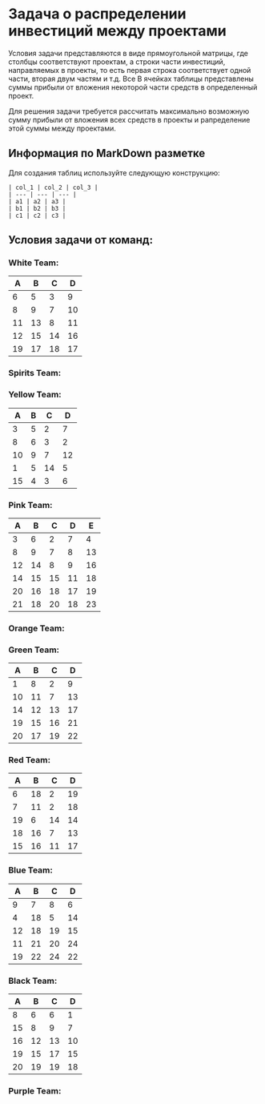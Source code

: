 # Задача о распределении инвестиций между проектами
Условия задачи представляются в виде прямоугольной матрицы, где столбцы соответствуют проектам, а строки части 
инвестиций, направляемых в проекты, то есть первая строка соответствует одной части, вторая двум частям и т.д. Все 
В ячейках таблицы представлены суммы прибыли от вложения некоторой части средств в определенный проект.

Для решения задачи требуется рассчитать максимально возможную сумму прибыли от вложения всех средств в проекты и 
рапределение этой суммы между проектами.
## Информация по MarkDown разметке
Для создания таблиц используйте следующую конструкцию:  
```
| col_1 | col_2 | col_3 |  
| --- | --- | --- |  
| a1 | a2 | a3 |
| b1 | b2 | b3 |
| с1 | с2 | с3 |
```
## Условия задачи от команд:
### White Team:

<table>
<thead>
  <tr>
    <th>A</th>
    <th>B</th>
    <th>C</th>
    <th>D</th>
  </tr>
</thead>
<tbody>
  <tr>
    <td>6</td>
    <td>5</td>
    <td>3</td>
    <td>9</td>
  </tr>
  <tr>
    <td>8</td>
    <td>9</td>
    <td>7</td>
    <td>10</td>
  </tr>
  <tr>
    <td>11</td>
    <td>13</td>
    <td>8</td>
    <td>11</td>
  </tr>
  <tr>
    <td>12</td>
    <td>15</td>
    <td>14</td>
    <td>16</td>
  </tr>
  <tr>
    <td>19</td>
    <td>17</td>
    <td>18</td>
    <td>17</td>
  </tr>
</tbody>
</table>

### Spirits Team:
### Yellow Team:
| A | B | C |  D |
| --- | --- | --- |  --- |
| 3 | 5 | 2 |7  |
| 8 | 6 | 3 |2  |
|10 | 9 | 7 |12 |
| 1 | 5 |14 |5  |
| 15| 4 |  3|6  |

### Pink Team:
| A | B | C | D | E |
|---|---|---|---|---|
| 3 | 6 | 2 | 7 | 4 |
| 8 | 9 | 7 | 8 | 13 |
| 12 | 14 | 8 | 9 | 16 |
| 14 | 15 | 15 | 11 | 18 |
| 20 | 16 | 18 | 17 | 19 |
| 21 | 18 | 20 | 18 | 23 |
### Orange Team:
### Green Team:
| A   | B   | C   | D   |
|-----|-----|-----|-----|
| 1   | 8   | 2   | 9   |
| 10  | 11  | 7   | 13  | 
 | 14  | 12  | 13  | 17  | 
| 19  | 15  | 16  | 21  |
| 20  | 17  | 19  | 22  |
### Red Team:
| A   | B   | C   | D   |
|-----|-----|-----|-----|
| 6   | 18  | 2   | 19  |
| 7   | 11  | 2   | 18  | 
 | 19  | 6   | 14  | 14  | 
| 18  | 16  | 7   | 13  |
| 15  | 16  | 11  | 17  |
### Blue Team:
| A   | B   | C   | D   |
|-----|-----|-----|-----|
| 9   | 7   | 8   | 6   |
| 4   | 18  | 5   | 14  | 
 | 12  | 18  | 19  | 15  | 
| 11  | 21  | 20  | 24  |
| 19  | 22  | 24  | 22  |
### Black Team:
| A   | B   | C   | D   |
|-----|-----|-----|-----|
| 8   | 6   | 6   | 1   |
| 15  | 8   | 9   | 7   | 
 | 16  | 12  | 13  | 10  | 
| 19  | 15  | 17  | 15  |
| 20  | 19  | 19  | 18  |
### Purple Team:
